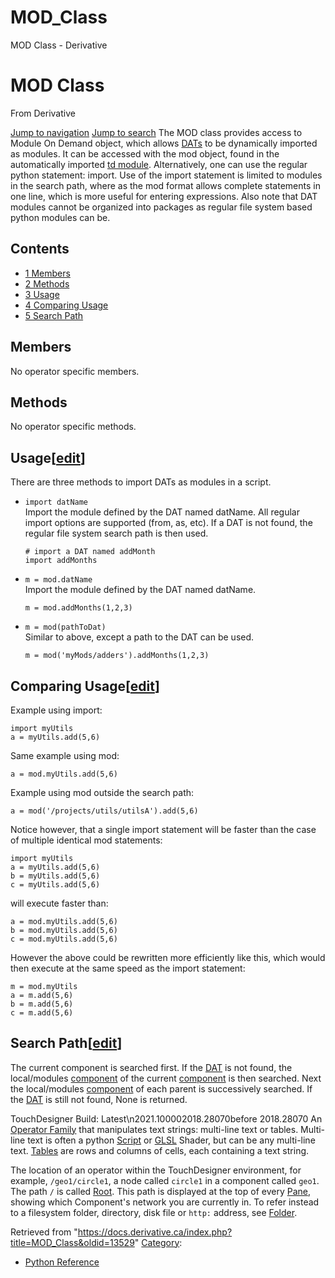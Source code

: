 

# MOD_Class

MOD Class - Derivative




# MOD Class
From Derivative

[Jump to navigation](#mw-head)
[Jump to search](#searchInput)
The MOD class provides access to Module On Demand object, which allows [DATs](DAT.html "DAT") to be dynamically imported as modules. It can be accessed with the mod object, found in the automatically imported [td module](Td_Module.html "Td Module"). Alternatively, one can use the regular python statement: import.
Use of the import statement is limited to modules in the search path, where as the mod format allows complete statements in one line, which is more useful for entering expressions. Also note that DAT modules cannot be organized into packages as regular file system based python modules can be.
  

## Contents
* [1 Members](#Members)
* [2 Methods](#Methods)
* [3 Usage](#Usage)
* [4 Comparing Usage](#Comparing_Usage)
* [5 Search Path](#Search_Path)
## Members
No operator specific members.
  

## Methods
No operator specific methods.
## Usage[[edit](https://docs.derivative.ca/index.php?title=Template:Section&action=edit&section=T-1 "Edit section: Usage")]
There are three methods to import DATs as modules in a script.
* `import datName`  
  Import the module defined by the DAT named datName. All regular import options are supported (from, as, etc). If a DAT is not found, the regular file system search path is then used.
  ```
  # import a DAT named addMonth
  import addMonths
  
  ```
* `m = mod.datName`  
  Import the module defined by the DAT named datName.
  ```
  m = mod.addMonths(1,2,3)
  
  ```
* `m = mod(pathToDat)`  
  Similar to above, except a path to the DAT can be used.
  ```
  m = mod('myMods/adders').addMonths(1,2,3)
  
  ```
## Comparing Usage[[edit](https://docs.derivative.ca/index.php?title=Template:Section&action=edit&section=T-1 "Edit section: Comparing Usage")]
Example using import:
```
import myUtils
a = myUtils.add(5,6)
```
Same example using mod:
```
a = mod.myUtils.add(5,6)
```
Example using mod outside the search path:
```
a = mod('/projects/utils/utilsA').add(5,6)
```
Notice however, that a single import statement will be faster than the case of multiple identical mod statements:
```
import myUtils
a = myUtils.add(5,6)
b = myUtils.add(5,6)
c = myUtils.add(5,6)
```
will execute faster than:
```
a = mod.myUtils.add(5,6)
b = mod.myUtils.add(5,6)
c = mod.myUtils.add(5,6)
```
However the above could be rewritten more efficiently like this, which would then execute at the same speed as the import statement:
```
m = mod.myUtils
a = m.add(5,6)
b = m.add(5,6)
c = m.add(5,6)
```
## Search Path[[edit](https://docs.derivative.ca/index.php?title=Template:Section&action=edit&section=T-1 "Edit section: Search Path")]
The current component is searched first.
If the [DAT](DAT.html "DAT") is not found, the local/modules [component](Component.html "Component") of the current [component](Component.html "Component") is then searched.
Next the local/modules [component](Component.html "Component") of each parent is successively searched.
If the [DAT](DAT.html "DAT") is still not found, None is returned.
  
TouchDesigner Build: Latest\n2021.100002018.28070before 2018.28070
An [Operator Family](Operator_Family.html "Operator Family") that manipulates text strings: multi-line text or tables. Multi-line text is often a python [Script](Script.html "Script") or [GLSL](GLSL.html "GLSL") Shader, but can be any multi-line text. [Tables](Table_DAT.html "Table DAT") are rows and columns of cells, each containing a text string.

The location of an operator within the TouchDesigner environment, for example, `/geo1/circle1`, a node called `circle1` in a component called `geo1`. The path `/` is called [Root](Root.html "Root"). This path is displayed at the top of every [Pane](Pane.html "Pane"), showing which Component's network you are currently in. To refer instead to a filesystem folder, directory, disk file or `http:` address, see [Folder](Folder.html "Folder").

Retrieved from "<https://docs.derivative.ca/index.php?title=MOD_Class&oldid=13529>"
[Category](Special_Categories.html "Special:Categories"):
* [Python Reference](Category_Python_Reference.html "Category:Python Reference")